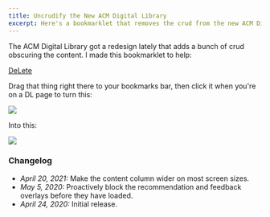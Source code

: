 ```yaml
---
title: Uncrudify the New ACM Digital Library
excerpt: Here's a bookmarklet that removes the crud from the new ACM Digital Library pages.
---
```

The ACM Digital Library got a redesign lately that adds a bunch of crud obscuring the content. I made this bookmarklet to help:

<a href="javascript:(function()%7Bdocument.querySelectorAll('.pb-ad%2C%20.cookiePolicy-popup%2C%20%23surveyContent%2C%20.recommendations%2C%20header%2C%20.pill-list%2C%20.article__sections%2C%20.share__block%2C%20.issue-item__footer-info').forEach((e)%20%3D%3E%20e.parentNode.removeChild(e))%3B%0Adocument.querySelectorAll('.col-md-2%2C%20.col-sm-2').forEach((e)%20%3D%3E%20e.remove())%3B%0Adocument.querySelectorAll('.col-md-8').forEach((e)%20%3D%3E%20%7B%20e.classList.remove('col-md-8'%2C%20'col-sm-8'%2C%20'col-sm-7')%3B%20e.classList.add('col-md-12'%2C%20'col-sm-12')%20%7D)%3B%7D)()%3B" class="bookmarklet">DeLete</a>

Drag that thing right there to your bookmarks bar, then click it when you're on a DL page to turn this:

<img src="{{site.base}}/media/delete/before.png" class="img-responsive">

Into this:

<img src="{{site.base}}/media/delete/after.png" class="img-responsive">

### Changelog

- *April 20, 2021:* Make the content column wider on most screen sizes.
- *May 5, 2020:* Proactively block the recommendation and feedback overlays before they have loaded.
- *April 24, 2020:* Initial release.
